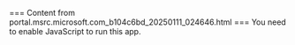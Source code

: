 === Content from portal.msrc.microsoft.com_b104c6bd_20250111_024646.html ===
You need to enable JavaScript to run this app.
